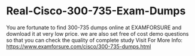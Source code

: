 # Real-Cisco-300-735-Exam-Dumps
You are fortunate to find 300-735 dumps online at EXAMFORSURE and download it at very low price. we are also set free of cost demo questions so that you can check the quality of complete study   Visit For More Info: https://www.examforsure.com/cisco/300-735-dumps.html
